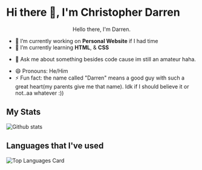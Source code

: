 # Hi there 👋, I'm Christopher Darren

<p align="center">Hello there, I'm Darren.</p>
  
<!--
**darrenxx3/darrenxx3** is a ✨ _special_ ✨ repository because its `README.md` (this file) appears on your GitHub profile.

Here are some ideas to get you started:-->

- 🔭 I’m currently working on **Personal Website** if I had time
- 🌱 I’m currently learning **HTML**, & **CSS**
<!-- - 👯 I’m looking to collaborate on ...
- 🤔 I’m looking for help with ...-->
- 💬 Ask me about something besides code cause im still an amateur haha.
<!-- - 📫 How to reach me: ... -->
- 😄 Pronouns: He/Him
- ⚡ Fun fact: the name called "Darren" means a good guy with such a great heart(my parents give me that name). Idk if I should believe it or not..aa whatever :)) 

##  My Stats
![Github stats](https://github-readme-stats-sigma-five.vercel.app/api?username=darrenxx3&theme=tokyonight&show_icons=true&count_private=true)

##  Languages that I've used
![Top Languages Card](https://github-readme-stats-sigma-five.vercel.app/api/top-langs/?username=darrenxx3&layout=compact&theme=tokyonight)
